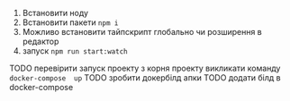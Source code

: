 1. Встановити ноду
2. Встановити пакети `npm i`
3. Можливо встановити тайпскрипт глобально чи розширення в редактор
4. запуск `npm run start:watch`

TODO перевірити запуск проекту з корня проекту викликати команду
`docker-compose  up`
TODO зробити докербілд апки
TODO додати білд в docker-compose
